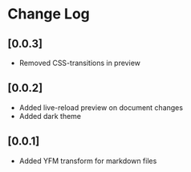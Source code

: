 # Change Log

## [0.0.3]

- Removed CSS-transitions in preview


## [0.0.2]

- Added live-reload preview on document changes
- Added dark theme

## [0.0.1]

- Added YFM transform for markdown files
